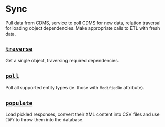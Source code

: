 # Sync

Pull data from CDMS, service to poll CDMS for new data, relation traversal for
loading object dependencies. Make appropriate calls to ETL with fresh data.

## [`traverse`](traverse.py)
Get a single object, traversing required dependencies.

## [`poll`](poll.py)
Poll all supported entity types (ie. those with `ModifiedOn` attribute).

## [`populate`](populate.py)
Load pickled responses, convert their XML content into CSV files and use `COPY`
to throw them into the database.
